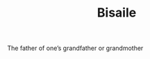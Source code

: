 ---
title: Bisaile
letter: B
permalink: "/definitions/bisaile.html"
body: The father of one’s grandfather or grandmother
published_at: '2018-07-07'
source: Black's Law Dictionary
layout: post
---